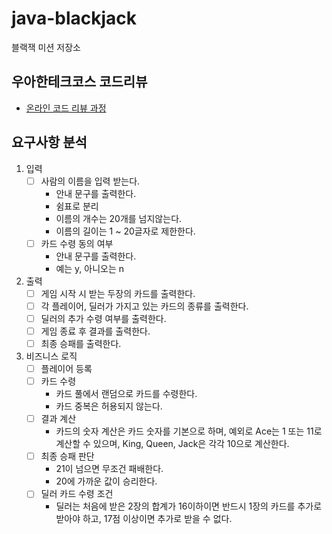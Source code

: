 # java-blackjack

블랙잭 미션 저장소

## 우아한테크코스 코드리뷰

- [온라인 코드 리뷰 과정](https://github.com/woowacourse/woowacourse-docs/blob/master/maincourse/README.md)

## 요구사항 분석

1. 입력
    - [ ] 사람의 이름을 입력 받는다.
        - 안내 문구를 출력한다.
        - 쉼표로 분리
        - 이름의 개수는 20개를 넘지않는다.
        - 이름의 길이는 1 ~ 20글자로 제한한다.
    - [ ] 카드 수령 동의 여부
        - 안내 문구를 출력한다.
        - 예는 y, 아니오는 n
2. 출력
    - [ ] 게임 시작 시 받는 두장의 카드를 출력한다.
    - [ ] 각 플레이어, 딜러가 가지고 있는 카드의 종류를 출력한다.
    - [ ] 딜러의 추가 수령 여부를 출력한다.
    - [ ] 게임 종료 후 결과를 출력한다.
    - [ ] 최종 승패를 출력한다.

3. 비즈니스 로직
    - [ ] 플레이어 등록
    - [ ] 카드 수령
        - 카드 풀에서 랜덤으로 카드를 수령한다.
        - 카드 중복은 허용되지 않는다.
    - [ ] 결과 계산
        - 카드의 숫자 계산은 카드 숫자를 기본으로 하며, 예외로 Ace는 1 또는 11로 계산할 수 있으며, King, Queen, Jack은 각각 10으로 계산한다.
    - [ ] 최종 승패 판단
        - 21이 넘으면 무조건 패배한다.
        - 20에 가까운 값이 승리한다.
    - [ ] 딜러 카드 수령 조건
        - 딜러는 처음에 받은 2장의 합계가 16이하이면 반드시 1장의 카드를 추가로 받아야 하고, 17점 이상이면 추가로 받을 수 없다.
